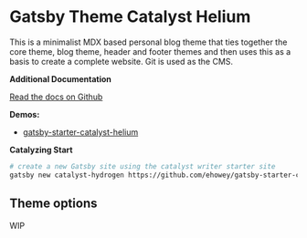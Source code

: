 # Gatsby Theme Catalyst Helium

This is a minimalist MDX based personal blog theme that ties together the core theme, blog theme, header and footer themes and then uses this as a basis to create a complete website. Git is used as the CMS.

**Additional Documentation**

[Read the docs on Github](https://github.com/ehowey/gatsby-theme-catalyst)

**Demos:**

- [gatsby-starter-catalyst-helium](https://gatsby-starter-catalyst-helium.netlify.app/)

**Catalyzing Start**

```sh
# create a new Gatsby site using the catalyst writer starter site
gatsby new catalyst-hydrogen https://github.com/ehowey/gatsby-starter-catalyst-hydrogen
```

## Theme options

WIP
